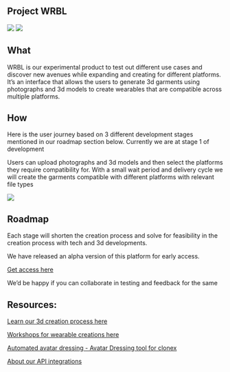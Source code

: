 ## Project WRBL

<img src="https://media.discordapp.net/attachments/1091046785180512356/1103312477569155133/Screenshot_2023-05-03_at_6.59.15_PM.png?width=1440&height=580">


<img src="https://media.discordapp.net/attachments/1091046785180512356/1103314913688035369/Screenshot_2023-05-03_at_7.02.01_PM.png?width=1440&height=553">

## What

WRBL is our experimental product to test out different use cases and discover new avenues while expanding and creating for different platforms. 
It’s an interface that allows the users to generate 3d garments using photographs and 3d models to create wearables that are compatible across multiple platforms.

## How

Here is the user journey based on 3 different development stages mentioned in our roadmap section below. Currently we are at stage 1 of development

Users can upload photographs and 3d models and then select the platforms they require compatibility for.
With a small wait period and delivery cycle we will create the garments compatible with different platforms with relevant file types

<img src="https://user-images.githubusercontent.com/122074866/235893650-02938128-c668-46af-bfe6-e632d961a07e.png">


## Roadmap
Each stage will shorten the creation process and solve for feasibility in the creation process with tech and 3d developments.

We have released an alpha version of this platform for early access. 

[Get access here](https://)

We’d be happy if you can collaborate in testing and feedback for the same


## Resources:
[Learn our 3d creation process here](https://github.com/xrcouture/interoperability/blob/main/3dDevelopmentProcess.md)

[Workshops for wearable creations here](https://drive.google.com/drive/folders/1b2mJqUXRyT3IU_J4BWXqVtxmZ0pfXTIX)

[Automated avatar dressing - Avatar Dressing tool for clonex](https://github.com/xrcouture/interoperability/blob/main/CloneX_Dresser.md)

[About our API integrations](https://github.com/xrcouture/interoperability/blob/main/APIdocs.md)


